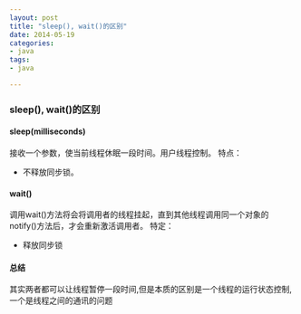 ```yaml
---
layout: post
title: "sleep(), wait()的区别"
date: 2014-05-19
categories:
- java
tags:
- java

---
```



### sleep(), wait()的区别

#### sleep(milliseconds)
接收一个参数，使当前线程休眠一段时间。用户线程控制。
特点：  

* 不释放同步锁。

<!-- more -->

#### wait()
调用wait()方法将会将调用者的线程挂起，直到其他线程调用同一个对象的notify()方法后，才会重新激活调用者。
特定：  

* 释放同步锁

#### 总结
其实两者都可以让线程暂停一段时间,但是本质的区别是一个线程的运行状态控制,一个是线程之间的通讯的问题


